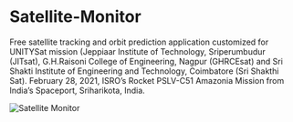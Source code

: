 # Satellite-Monitor
Free satellite tracking and orbit prediction application customized for UNITYSat mission (Jeppiaar Institute of Technology, Sriperumbudur (JITsat), G.H.Raisoni College of Engineering, Nagpur (GHRCEsat) and Sri Shakti Institute of Engineering and Technology, Coimbatore (Sri Shakthi Sat). February 28, 2021, ISRO’s Rocket PSLV-C51 Amazonia Mission from India’s Spaceport, Sriharikota, India.

![Satellite Monitor](https://user-images.githubusercontent.com/103885754/176171434-62af8a54-b22a-47c8-8724-c44ec99bda1c.png)

